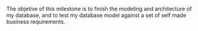 The objetive of this milestone is to finish the modeling and architecture of my database, and to test my database model against a set of self made business requirements.